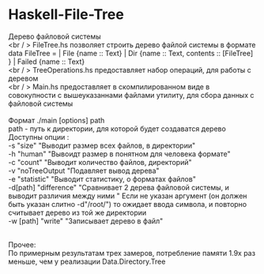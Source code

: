 # Haskell-File-Tree
  Дерево файловой системы <br /> <br / >
  FileTree.hs позволяет строить дерево файлой системы в формате <br />
  data FileTree = | File {name :: Text} | Dir {name :: Text, contents :: [FileTree] } | Failed {name :: Text} <br /> <br / >
  TreeOperations.hs предоставляет набор операций, для работы с деревом <br /> <br / >
  Main.hs предоставляет в скомпилированном виде в совокупности с вышеуказаннами файлами утилиту, для сбора данных с файловой системы <br /> <br />
  Формат ./main [options] path<br />
  path - путь к директории, для которой будет создаватся дерево<br />
  Доступны опции : <br />
  -s "size" "Выводит размер всех файлов, в директории" <br />
  -h "human" "Вывоидт размер в понятном для человека формате"<br />
  -c "count" "Выводит количество файлов, директорий"<br />
  -v "noTreeOutput "Подавляет вывод дерева"<br />
  -e "statistic" "Выводит статистику, о форматах файлов"<br />
  -d[path] "difference" "Сравнивает 2 дерева файловой системы, и выводит различия между ними " Если не указан аргумент (он должен быть указан слитно -d"/root/") то ожидает ввода символа, и повторно считывает дерево из той же директории <br />
  -w [path] "write" "Записывает дерево в файл" <br /> <br />
  
  Прочее:<br />
  По примерным результатам трех замеров, потребление памяти 1.9x раз меньше, чем у реализации Data.Directory.Tree 
  

